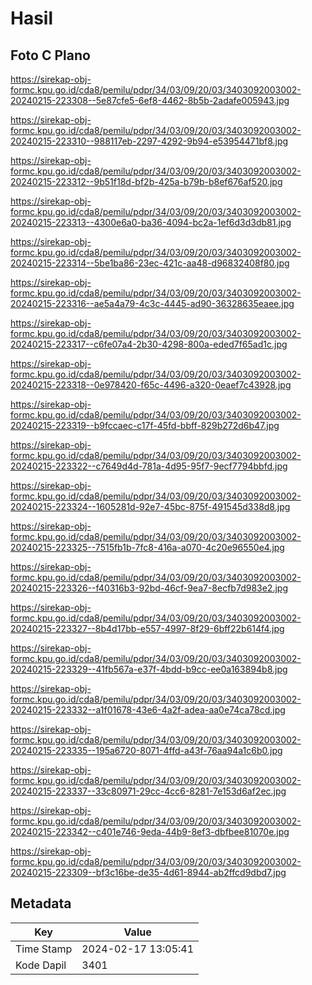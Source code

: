 # Hasil

## Foto C Plano

https://sirekap-obj-formc.kpu.go.id/cda8/pemilu/pdpr/34/03/09/20/03/3403092003002-20240215-223308--5e87cfe5-6ef8-4462-8b5b-2adafe005943.jpg

https://sirekap-obj-formc.kpu.go.id/cda8/pemilu/pdpr/34/03/09/20/03/3403092003002-20240215-223310--988117eb-2297-4292-9b94-e53954471bf8.jpg

https://sirekap-obj-formc.kpu.go.id/cda8/pemilu/pdpr/34/03/09/20/03/3403092003002-20240215-223312--9b51f18d-bf2b-425a-b79b-b8ef676af520.jpg

https://sirekap-obj-formc.kpu.go.id/cda8/pemilu/pdpr/34/03/09/20/03/3403092003002-20240215-223313--4300e6a0-ba36-4094-bc2a-1ef6d3d3db81.jpg

https://sirekap-obj-formc.kpu.go.id/cda8/pemilu/pdpr/34/03/09/20/03/3403092003002-20240215-223314--5be1ba86-23ec-421c-aa48-d96832408f80.jpg

https://sirekap-obj-formc.kpu.go.id/cda8/pemilu/pdpr/34/03/09/20/03/3403092003002-20240215-223316--ae5a4a79-4c3c-4445-ad90-36328635eaee.jpg

https://sirekap-obj-formc.kpu.go.id/cda8/pemilu/pdpr/34/03/09/20/03/3403092003002-20240215-223317--c6fe07a4-2b30-4298-800a-eded7f65ad1c.jpg

https://sirekap-obj-formc.kpu.go.id/cda8/pemilu/pdpr/34/03/09/20/03/3403092003002-20240215-223318--0e978420-f65c-4496-a320-0eaef7c43928.jpg

https://sirekap-obj-formc.kpu.go.id/cda8/pemilu/pdpr/34/03/09/20/03/3403092003002-20240215-223319--b9fccaec-c17f-45fd-bbff-829b272d6b47.jpg

https://sirekap-obj-formc.kpu.go.id/cda8/pemilu/pdpr/34/03/09/20/03/3403092003002-20240215-223322--c7649d4d-781a-4d95-95f7-9ecf7794bbfd.jpg

https://sirekap-obj-formc.kpu.go.id/cda8/pemilu/pdpr/34/03/09/20/03/3403092003002-20240215-223324--1605281d-92e7-45bc-875f-491545d338d8.jpg

https://sirekap-obj-formc.kpu.go.id/cda8/pemilu/pdpr/34/03/09/20/03/3403092003002-20240215-223325--7515fb1b-7fc8-416a-a070-4c20e96550e4.jpg

https://sirekap-obj-formc.kpu.go.id/cda8/pemilu/pdpr/34/03/09/20/03/3403092003002-20240215-223326--f40316b3-92bd-46cf-9ea7-8ecfb7d983e2.jpg

https://sirekap-obj-formc.kpu.go.id/cda8/pemilu/pdpr/34/03/09/20/03/3403092003002-20240215-223327--8b4d17bb-e557-4997-8f29-6bff22b614f4.jpg

https://sirekap-obj-formc.kpu.go.id/cda8/pemilu/pdpr/34/03/09/20/03/3403092003002-20240215-223329--41fb567a-e37f-4bdd-b9cc-ee0a163894b8.jpg

https://sirekap-obj-formc.kpu.go.id/cda8/pemilu/pdpr/34/03/09/20/03/3403092003002-20240215-223332--a1f01678-43e6-4a2f-adea-aa0e74ca78cd.jpg

https://sirekap-obj-formc.kpu.go.id/cda8/pemilu/pdpr/34/03/09/20/03/3403092003002-20240215-223335--195a6720-8071-4ffd-a43f-76aa94a1c6b0.jpg

https://sirekap-obj-formc.kpu.go.id/cda8/pemilu/pdpr/34/03/09/20/03/3403092003002-20240215-223337--33c80971-29cc-4cc6-8281-7e153d6af2ec.jpg

https://sirekap-obj-formc.kpu.go.id/cda8/pemilu/pdpr/34/03/09/20/03/3403092003002-20240215-223342--c401e746-9eda-44b9-8ef3-dbfbee81070e.jpg

https://sirekap-obj-formc.kpu.go.id/cda8/pemilu/pdpr/34/03/09/20/03/3403092003002-20240215-223309--bf3c16be-de35-4d61-8944-ab2ffcd9dbd7.jpg


## Metadata

| Key        | Value               |
| ---------- | ------------------- |
| Time Stamp | 2024-02-17 13:05:41 |
| Kode Dapil | 3401                |



